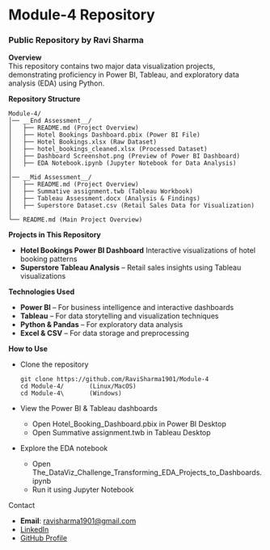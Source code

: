 # Module-4 Repository

### Public Repository by Ravi Sharma

__Overview__  
This repository contains two major data visualization projects, demonstrating proficiency in Power BI, Tableau, and exploratory data analysis (EDA) using Python.

__Repository Structure__

    Module-4/    
    │── __End Assessment__/    
    │   ├── README.md (Project Overview)    
    │   ├── Hotel Bookings Dashboard.pbix (Power BI File)    
    │   ├── Hotel Bookings.xlsx (Raw Dataset)    
    │   ├── hotel_bookings_cleaned.xlsx (Processed Dataset)    
    │   ├── Dashboard Screenshot.png (Preview of Power BI Dashboard)    
    │   ├── EDA Notebook.ipynb (Jupyter Notebook for Data Analysis)    
    │                                                                      
    │── __Mid Assessment__/    
    │   ├── README.md (Project Overview)    
    │   ├── Summative assignment.twb (Tableau Workbook)    
    │   ├── Tableau Assessment.docx (Analysis & Findings)    
    │   ├── Superstore Dataset.csv (Retail Sales Data for Visualization)    
    │                                                                      
    └── README.md (Main Project Overview)    

__Projects in This Repository__
- __Hotel Bookings Power BI Dashboard__ Interactive visualizations of hotel booking patterns
- __Superstore Tableau Analysis__ – Retail sales insights using Tableau visualizations 

__Technologies Used__
- __Power BI__ – For business intelligence and interactive dashboards
- __Tableau__ – For data storytelling and visualization techniques
- __Python & Pandas__ – For exploratory data analysis
- __Excel & CSV__ – For data storage and preprocessing

__How to Use__
- Clone the repository
  
      git clone https://github.com/RaviSharma1901/Module-4
      cd Module-4/       (Linux/MacOS)
      cd Module-4\       (Windows)

- View the Power BI & Tableau dashboards
  - Open Hotel_Booking_Dashboard.pbix in Power BI Desktop
  - Open Summative assignment.twb in Tableau Desktop

- Explore the EDA notebook
  - Open The_DataViz_Challenge_Transforming_EDA_Projects_to_Dashboards.ipynb
  - Run it using Jupyter Notebook

Contact      
* **Email**: [ravisharma1901@gmail.com](mailto:ravisharma1901@gmail.com)
* [LinkedIn](https://www.linkedin.com/in/ravi-sharma-ab8ba17a/)  
* [GitHub Profile](https://github.com/RaviSharma1901)
